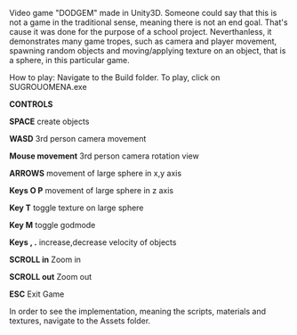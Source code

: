 Video game "DODGEM" made in Unity3D.
Someone could say that this is not a game in the traditional sense, meaning there is not an end goal. That's cause it was done for the purpose of a school project. Neverthanless, it demonstrates many game tropes, such as camera and player movement, spawning random objects and moving/applying texture on an object, that is a sphere, in this particular game.

How to play: Navigate to the Build folder. To play, click on SUGROUOMENA.exe 





**CONTROLS**


**SPACE**			           		 create objects 

**WASD**	 			         		 3rd person camera movement 

**Mouse movement**		   		 3rd person camera rotation view 

**ARROWS**			         		 movement of large sphere in x,y axis 

**Keys Ο P**			      		movement of large sphere in z axis

**Key T**			          toggle texture on large sphere

**Key M** 				        toggle godmode 

**Keys , .**			        increase,decrease velocity of objects 

**SCROLL in** 			      Zoom in 

**SCROLL out**			      Zoom out 

**ESC**				          	Exit Game


In order to see the implementation, meaning the scripts, materials and textures, navigate to the Assets folder.
